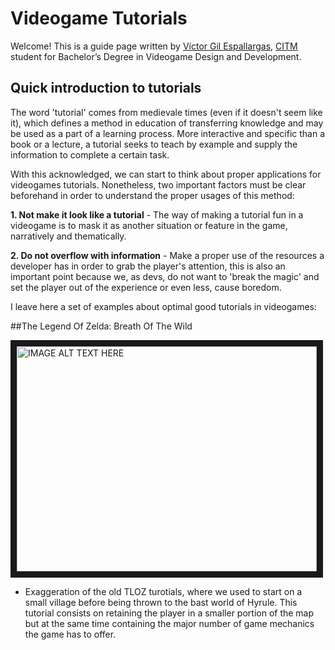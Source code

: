 # **Videogame Tutorials**

Welcome! This is a guide page written by [Víctor Gil Espallargas](https://github.com/Ludo-pixel), [CITM](https://www.citm.upc.edu) student for Bachelor’s Degree in Videogame Design and Development.

## Quick introduction to tutorials 

The word 'tutorial' comes from medievale times (even if it doesn't seem like it), which defines a method in education of transferring knowledge and may be used as a part of a learning process. More interactive and specific than a book or a lecture, a tutorial seeks to teach by example and supply the information to complete a certain task.

With this acknowledged, we can start to think about proper applications for videogames tutorials. Nonetheless, two important factors must be clear beforehand in order to understand the proper usages of this method:

**1. Not make it look like a tutorial** - The way of making a tutorial fun in a videogame is to mask it as another situation or feature in the game, narratively and thematically.

**2. Do not overflow with information** - Make a proper use of the resources a developer has in order to grab the player's attention, this is also an important point because we, as devs, do not want to 'break the magic' and set the player out of the experience or even less, cause boredom.

I leave here a set of examples about optimal good tutorials in videogames:

##The Legend Of Zelda: Breath Of The Wild

<a href="https://www.youtube.com/watch?v=Ou6UsEf1J_o&t=271s&ab_channel=EncryptedDuck"><img src="https://www.google.com/url?sa=i&url=https%3A%2F%2Fwww.vidaextra.com%2Fanalisis%2Fanalisis-de-the-legend-of-zelda-breath-of-the-wild-la-nueva-obra-maestra-de-nintendo&psig=AOvVaw354dxbU3wYOhe_lY411hrM&ust=1677884851729000&source=images&cd=vfe&ved=0CBAQjRxqFwoTCOCFhaeuvv0CFQAAAAAdAAAAABAE" 
alt="IMAGE ALT TEXT HERE" width="480" height="360" border="10" /></a>

- Exaggeration of the old TLOZ turotials, where we used to start on a small village before being thrown to the bast world of Hyrule. This tutorial consists on retaining the player in a smaller portion of the map but at the same time containing the major number of game mechanics the game has to offer.
